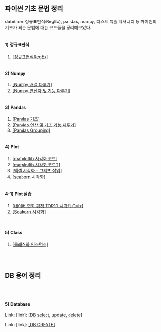 ## 파이썬 기초 문법 정리

datetime, 정규표현식(RegEx), pandas, numpy, 리스트 튜플 딕셔너리 등 파이썬의 기초가 되는 문법에 대한 코드들을 정리해보았다.
<br>
<br>

#### 1) 정규표현식 <br>
  1. [[정규표현식RegEx]](./정규표현식RegEx.pdf)  <br><br>
#### 2) Numpy <br>
  1. [[Numpy 배열 다루기]](./Numpy.pdf) <br>
  2. [[Numpy 연산자 및 기능 다루기]](./Numpy2.pdf) <br><br>
#### 3) Pandas <br>
  1. [[Pandas 기초]](./Pandas1.pdf) <br>
  2. [[Pandas 연산 및 기초 기능 다루기]](./Pandas2.pdf) <br>
  3. [[Pandas Grouping]](./Pandas3,4_Grouping.pdf) <br><br>
#### 4) Plot <br>
  1. [[matplotlib 시각화 코드]](./matplotlib.pdf) <br>
  2. [[matplotlib 시각화 코드2]](./matplotlib.pdf) <br> 
  3. [[엑셀 시각화 - 그래프 삽입]](./plot_in_exel.pdf) <br>
  4. [[seaborn 시각화]](./seaborn.pdf) <br> <br> 
#### 4-1) Plot 실습 <br>
1. [[네이버 영화 평점 TOP10 시각화 Quiz]](./영화평점TOP10시각화.pdf) <br>
2. [[Seaborn 시각화]](./code/seaborn.ipynb) <br>
<br>

#### 5) Class <br>
1. [[클래스와 인스턴스]](./Class.pdf) <br> <br> 
<br> 

## DB 용어 정리 

<br> <br>

#### 5) Database <br>

Link: [link]: [[DB select, update, delete]](./database_SELECT_UPDATE_DELETE.pdf) 
<br>

Link: [link]: [[DB CREATE]](./database_CREATE.pdf)



